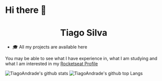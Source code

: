 <h1>Hi there 👋</h1>
<h1 align="center">Tiago Silva</h1>

- 🎓 All my projects are available here

You may be able to see what I have experience in, what I am studying and what I am interested in my [Rocketseat Profile](https://app.rocketseat.com.br/me/tiago)

![TiagoAndrade's github stats](https://github-readme-stats.vercel.app/api?username=Tyzerzin&bg_color=282a42&title_color=5a7dbf&text_color=a6c4fc&show_icons=true)
![TiagoAndrade's github top Langs](https://github-readme-stats.vercel.app/api/top-langs/?username=Tyzerzin&bg_color=282a42&title_color=5a7dbf&text_color=a6c4fc&layout=compact)
